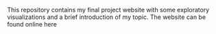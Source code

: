 This repository contains my final project website with some exploratory visualizations
and a brief introduction of my topic. The website can be found online here 